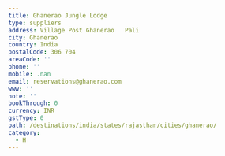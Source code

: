 ```yaml
---
title: Ghanerao Jungle Lodge
type: suppliers
address: Village Post Ghanerao   Pali
city: Ghanerao
country: India
postalCode: 306 704
areaCode: ''
phone: ''
mobile: .nan
email: reservations@ghanerao.com
www: ''
note: ''
bookThrough: 0
currency: INR
gstType: 0
path: /destinations/india/states/rajasthan/cities/ghanerao/
category:
  - H
---
```


